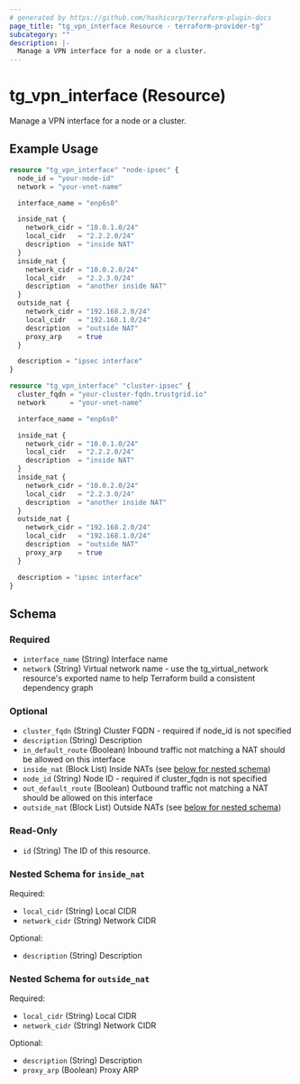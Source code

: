 ```yaml
---
# generated by https://github.com/hashicorp/terraform-plugin-docs
page_title: "tg_vpn_interface Resource - terraform-provider-tg"
subcategory: ""
description: |-
  Manage a VPN interface for a node or a cluster.
---
```


# tg_vpn_interface (Resource)

Manage a VPN interface for a node or a cluster.

## Example Usage

```terraform
resource "tg_vpn_interface" "node-ipsec" {
  node_id = "your-node-id"
  network = "your-vnet-name"

  interface_name = "enp6s0"

  inside_nat {
    network_cidr = "10.0.1.0/24"
    local_cidr   = "2.2.2.0/24"
    description  = "inside NAT"
  }
  inside_nat {
    network_cidr = "10.0.2.0/24"
    local_cidr   = "2.2.3.0/24"
    description  = "another inside NAT"
  }
  outside_nat {
    network_cidr = "192.168.2.0/24"
    local_cidr   = "192.168.1.0/24"
    description  = "outside NAT"
    proxy_arp    = true
  }

  description = "ipsec interface"
}

resource "tg_vpn_interface" "cluster-ipsec" {
  cluster_fqdn = "your-cluster-fqdn.trustgrid.io"
  network      = "your-vnet-name"

  interface_name = "enp6s0"

  inside_nat {
    network_cidr = "10.0.1.0/24"
    local_cidr   = "2.2.2.0/24"
    description  = "inside NAT"
  }
  inside_nat {
    network_cidr = "10.0.2.0/24"
    local_cidr   = "2.2.3.0/24"
    description  = "another inside NAT"
  }
  outside_nat {
    network_cidr = "192.168.2.0/24"
    local_cidr   = "192.168.1.0/24"
    description  = "outside NAT"
    proxy_arp    = true
  }

  description = "ipsec interface"
}
```

<!-- schema generated by tfplugindocs -->
## Schema

### Required

- `interface_name` (String) Interface name
- `network` (String) Virtual network name - use the tg_virtual_network resource's exported name to help Terraform build a consistent dependency graph

### Optional

- `cluster_fqdn` (String) Cluster FQDN - required if node_id is not specified
- `description` (String) Description
- `in_default_route` (Boolean) Inbound traffic not matching a NAT should be allowed on this interface
- `inside_nat` (Block List) Inside NATs (see [below for nested schema](#nestedblock--inside_nat))
- `node_id` (String) Node ID - required if cluster_fqdn is not specified
- `out_default_route` (Boolean) Outbound traffic not matching a NAT should be allowed on this interface
- `outside_nat` (Block List) Outside NATs (see [below for nested schema](#nestedblock--outside_nat))

### Read-Only

- `id` (String) The ID of this resource.

<a id="nestedblock--inside_nat"></a>
### Nested Schema for `inside_nat`

Required:

- `local_cidr` (String) Local CIDR
- `network_cidr` (String) Network CIDR

Optional:

- `description` (String) Description


<a id="nestedblock--outside_nat"></a>
### Nested Schema for `outside_nat`

Required:

- `local_cidr` (String) Local CIDR
- `network_cidr` (String) Network CIDR

Optional:

- `description` (String) Description
- `proxy_arp` (Boolean) Proxy ARP
